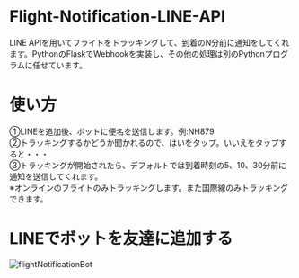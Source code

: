 # Flight-Notification-LINE-API  
LINE APIを用いてフライトをトラッキングして、到着のN分前に通知をしてくれます。PythonのFlaskでWebhookを実装し、その他の処理は別のPythonプログラムに任せています。

# 使い方  
①LINEを追加後、ボットに便名を送信します。例:NH879  
②トラッキングするかどうか聞かれるので、はいをタップ。いいえをタップすると・・・  
③トラッキングが開始されたら、デフォルトでは到着時刻の5、10、30分前に通知を送信してくれます。  
※オンラインのフライトのみトラッキングします。また国際線のみトラッキングできます。

# LINEでボットを友達に追加する  
![flightNotificationBot](https://user-images.githubusercontent.com/42444881/214592142-7046f83d-c9f4-4d8b-84be-895e26140c03.png)
